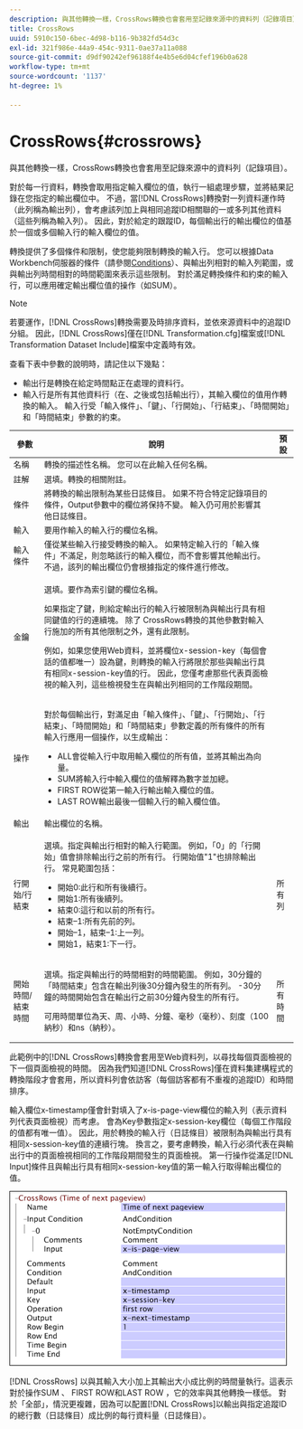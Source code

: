 ```yaml
---
description: 與其他轉換一樣，CrossRows轉換也會套用至記錄來源中的資料列（記錄項目）。
title: CrossRows
uuid: 5910c150-6bec-4d98-b116-9b382fd54d3c
exl-id: 321f986e-44a9-454c-9311-0ae37a11a088
source-git-commit: d9df90242ef96188f4e4b5e6d04cfef196b0a628
workflow-type: tm+mt
source-wordcount: '1137'
ht-degree: 1%

---
```


# CrossRows{#crossrows}

與其他轉換一樣，CrossRows轉換也會套用至記錄來源中的資料列（記錄項目）。

對於每一行資料，轉換會取用指定輸入欄位的值，執行一組處理步驟，並將結果記錄在您指定的輸出欄位中。 不過，當[!DNL CrossRows]轉換對一列資料運作時（此列稱為輸出列），會考慮該列加上與相同追蹤ID相關聯的一或多列其他資料（這些列稱為輸入列）。 因此，對於給定的跟蹤ID，每個輸出行的輸出欄位的值基於一個或多個輸入行的輸入欄位的值。

轉換提供了多個條件和限制，使您能夠限制轉換的輸入行。 您可以根據Data Workbench伺服器的條件（請參閱[Conditions](../../../../../home/c-dataset-const-proc/c-conditions/c-abt-cond.md)）、與輸出列相對的輸入列範圍，或與輸出列時間相對的時間範圍來表示這些限制。 對於滿足轉換條件和約束的輸入行，可以應用確定輸出欄位值的操作（如SUM）。

>[!NOTE]
>
>若要運作，[!DNL CrossRows]轉換需要及時排序資料，並依來源資料中的追蹤ID分組。 因此，[!DNL CrossRows]僅在[!DNL Transformation.cfg]檔案或[!DNL Transformation Dataset Include]檔案中定義時有效。

查看下表中參數的說明時，請記住以下幾點：

* 輸出行是轉換在給定時間點正在處理的資料行。
* 輸入行是所有其他資料行（在、之後或包括輸出行），其輸入欄位的值用作轉換的輸入。 輸入行受「輸入條件」、「鍵」、「行開始」、「行結束」、「時間開始」和「時間結束」參數的約束。

<table id="table_152851484AFF4C50AF736DC62FAA43E3"> 
 <thead> 
  <tr> 
   <th colname="col1" class="entry"> 參數 </th> 
   <th colname="col2" class="entry"> 說明 </th> 
   <th colname="col3" class="entry"> 預設 </th> 
  </tr> 
 </thead>
 <tbody> 
  <tr> 
   <td colname="col1"> 名稱 </td> 
   <td colname="col2"> 轉換的描述性名稱。 您可以在此輸入任何名稱。 </td> 
   <td colname="col3"> </td> 
  </tr> 
  <tr> 
   <td colname="col1"> 註解 </td> 
   <td colname="col2"> 選填。轉換的相關附註。 </td> 
   <td colname="col3"> </td> 
  </tr> 
  <tr> 
   <td colname="col1"> 條件 </td> 
   <td colname="col2"> 將轉換的輸出限制為某些日誌條目。 如果不符合特定記錄項目的條件，Output參數中的欄位將保持不變。 輸入仍可用於影響其他日誌條目。 </td> 
   <td colname="col3"> </td> 
  </tr> 
  <tr> 
   <td colname="col1"> 輸入 </td> 
   <td colname="col2"> 要用作輸入的輸入行的欄位名稱。 </td> 
   <td colname="col3"> </td> 
  </tr> 
  <tr> 
   <td colname="col1"> 輸入條件 </td> 
   <td colname="col2"> 僅從某些輸入行接受轉換的輸入。 如果特定輸入行的「輸入條件」不滿足，則忽略該行的輸入欄位，而不會影響其他輸出行。 不過，該列的輸出欄位仍會根據指定的條件進行修改。 </td> 
   <td colname="col3"> </td> 
  </tr> 
  <tr> 
   <td colname="col1"> 金鑰 </td> 
   <td colname="col2"> <p>選填。要作為索引鍵的欄位名稱。 </p> <p> 如果指定了鍵，則給定輸出行的輸入行被限制為與輸出行具有相同鍵值的行的連續塊。 除了<span class="wintitle"> CrossRows</span>轉換的其他參數對輸入行施加的所有其他限制之外，還有此限制。 </p> <p> 例如，如果您使用Web資料，並將欄位x-session-key（每個會話的值都唯一）設為鍵，則轉換的輸入行將限於那些與輸出行具有相同x-session-key值的行。 因此，您僅考慮那些代表頁面檢視的輸入列，這些檢視發生在與輸出列相同的工作階段期間。 </p> </td> 
   <td colname="col3"> </td> 
  </tr> 
  <tr> 
   <td colname="col1"> 操作 </td> 
   <td colname="col2"> <p>對於每個輸出行，對滿足由「輸入條件」、「鍵」、「行開始」、「行結束」、「時間開始」和「時間結束」參數定義的所有條件的所有輸入行應用一個操作，以生成輸出： 
     <ul id="ul_C01CCF73A9544BCFB7B1105042FEF2DD"> 
      <li id="li_2D1A192970904499AB9F4431D51106D7"> ALL會從輸入行中取用輸入欄位的所有值，並將其輸出為向量。 </li> 
      <li id="li_B8863724AD924DE5BDBC987143548257"> SUM將輸入行中輸入欄位的值解釋為數字並加總。 </li> 
      <li id="li_BF930069DCEA4E0B80893C3C06CAE100"> FIRST ROW從第一輸入行輸出輸入欄位的值。 </li> 
      <li id="li_04B9E2D88C0847E28101FC830C18D8E2"> LAST ROW輸出最後一個輸入行的輸入欄位值。 </li> 
     </ul> </p> </td> 
   <td colname="col3"> </td> 
  </tr> 
  <tr> 
   <td colname="col1"> 輸出 </td> 
   <td colname="col2"> 輸出欄位的名稱。 </td> 
   <td colname="col3"> </td> 
  </tr> 
  <tr> 
   <td colname="col1"> 行開始/行結束 </td> 
   <td colname="col2"> <p>選填。指定與輸出行相對的輸入行範圍。 例如，「0」的「行開始」值會排除輸出行之前的所有行。 行開始值"1"也排除輸出行。 常見範圍包括： 
     <ul id="ul_B030F32A5146430BA50DD4FAB4A527B0"> 
      <li id="li_30DFB8C0265349C295943A1CB8077B86"> 開始0:此行和所有後續行。 </li> 
      <li id="li_9090C2E94E394351867BC5B78F27B41C"> 開始1:所有後續列。 </li> 
      <li id="li_F870DC913E3F45BA94EE2EC04D344DE0"> 結束0:這行和以前的所有行。 </li> 
      <li id="li_B8A576E419744D84AB1298E5155B583E"> 結束–1:所有先前的列。 </li> 
      <li id="li_CD2307A262D34542A2860FF07005CAD7"> 開始–1，結束–1:上一列。 </li> 
      <li id="li_6BF30B7BB7CC40A68B2332A3C11DD3B5"> 開始1，結束1:下一行。 </li> 
     </ul> </p> </td> 
   <td colname="col3"> 所有列 </td> 
  </tr> 
  <tr> 
   <td colname="col1"> 開始時間/結束時間 </td> 
   <td colname="col2"> <p>選填。指定與輸出行的時間相對的時間範圍。 例如，30分鐘的「時間結束」包含在輸出列後30分鐘內發生的所有列。 -30分鐘的時間開始包含在輸出行之前30分鐘內發生的所有行。 </p> <p> 可用時間單位為天、周、小時、分鐘、毫秒（毫秒）、刻度（100納秒）和ns（納秒）。 </p> </td> 
   <td colname="col3"> 所有時間 </td> 
  </tr> 
 </tbody> 
</table>

此範例中的[!DNL CrossRows]轉換會套用至Web資料列，以尋找每個頁面檢視的下一個頁面檢視的時間。 因為我們知道[!DNL CrossRows]僅在資料集建構程式的轉換階段才會套用，所以資料列會依訪客（每個訪客都有不重複的追蹤ID）和時間排序。

輸入欄位x-timestamp僅會針對填入了x-is-page-view欄位的輸入列（表示資料列代表頁面檢視）而考慮。 會為Key參數指定x-session-key欄位（每個工作階段的值都有唯一值）。 因此，用於轉換的輸入行（日誌條目）被限制為與輸出行具有相同x-session-key值的連續行塊。 換言之，要考慮轉換，輸入行必須代表在與輸出行中的頁面檢視相同的工作階段期間發生的頁面檢視。 第一行操作從滿足[!DNL Input]條件且與輸出行具有相同x-session-key值的第一輸入行取得輸出欄位的值。

![](assets/cfg_TransformationType_CrossRows.png)

[!DNL CrossRows] 以與其輸入大小加上其輸出大小成比例的時間量執行。這表示對於操作SUM 、 FIRST ROW和LAST ROW ，它的效率與其他轉換一樣低。 對於「全部」，情況更複雜，因為可以配置[!DNL CrossRows]以輸出與指定追蹤ID的總行數（日誌條目）成比例的每行資料量（日誌條目）。
